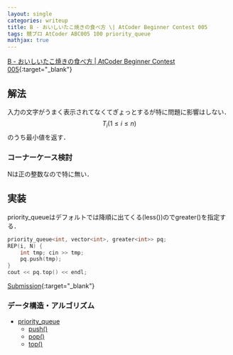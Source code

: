 ```yaml
---
layout: single
categories: writeup
title: B - おいしいたこ焼きの食べ方 \| AtCoder Beginner Contest 005
tags: 競プロ AtCoder ABC005 100 priority_queue
mathjax: true
---
```


[B - おいしいたこ焼きの食べ方 \| AtCoder Beginner Contest 005](https://beta.atcoder.jp/contests/abc005/tasks/abc005_2){:target="_blank"}

## 解法
入力の文字がうまく表示されてなくてぎょっとするが特に問題に影響はしない．
$$T_i (1 \le i \le n)$$のうち最小値を返す．

### コーナーケース検討
Nは正の整数なので特に無い．
## 実装
priority_queueはデフォルトでは降順に出てくる(less())のでgreater()を指定する．
```cpp
priority_queue<int, vector<int>, greater<int>> pq;
REP(i, N) {
    int tmp; cin >> tmp;
    pq.push(tmp);
}
cout << pq.top() << endl;
```
[Submission](https://beta.atcoder.jp/contests/abc005/submissions/3005071){:target="_blank"}

### データ構造・アルゴリズム
- [priority_queue](http://www.cplusplus.com/reference/queue/priority_queue/)
    - [push()](http://www.cplusplus.com/reference/queue/priority_queue/push/)
    - [pop()](http://www.cplusplus.com/reference/queue/priority_queue/pop/)
    - [top()](http://www.cplusplus.com/reference/queue/priority_queue/top/)
